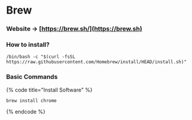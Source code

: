 # Brew



### Website -> [https://brew.sh/](https://brew.sh) 



### How to install?&#x20;

```batch
/bin/bash -c "$(curl -fsSL https://raw.githubusercontent.com/Homebrew/install/HEAD/install.sh)"
```



### Basic Commands&#x20;

{% code title="Install Software" %}
```
brew install chrome
```
{% endcode %}
